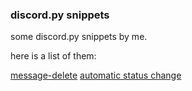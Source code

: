 ### discord.py snippets

some discord.py snippets by me.

here is a list of them:

[message-delete](https://github.com/copy-and-execute/dpy-snippets/blob/main/messages-delete.py)
[automatic status change](https://github.com/copy-and-execute/dpy-snippets/blob/main/change-status.py)

